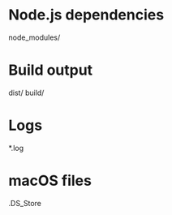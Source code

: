# Node.js dependencies
node_modules/

# Build output
dist/
build/

# Logs
*.log

# macOS files
.DS_Store